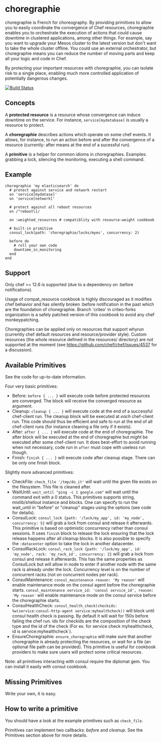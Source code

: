# choregraphie

choregraphie is French for choreography. By providing primitives to allow you to easily coordinate the convergence of Chef resources, choregraphie enables you to orchestrate the execution of actions that could cause downtime in clustered applications, among other things. For example, say you want to upgrade your Mesos cluster to the latest version but don't want to take the whole cluster offline. You could use an external orchestrator, but choregraphie means you can reduce the number of moving parts and keep all your logic and code in Chef.

By protecting your important resources with choregraphie, you can isolate risk to a single place, enabling much more controlled application of potentially dangerous changes.

[![Build Status](https://travis-ci.org/criteo-cookbooks/choregraphie.svg?branch=master)](https://travis-ci.org/criteo-cookbooks/choregraphie)

Concepts
--------

A **protected resource** is a resource whose convergence can induce downtime on the service. For instance, `service[mydatabase]` is usually a resource to protect.

A **choregraphie** describes actions which operate on some chef events. It allows, for instance, to run an action before and after the convergence of a resource (currently: after means at the end of a sucessful run).

A **primitive** is a helper for common idioms in choregraphies. Examples: grabbing a lock, silencing the monitoring, executing a shell command.


Example
-------

    choregraphie 'my elasticsearch' do
      # protect against service and network restart
      on 'service[mydatase]'
      on 'service[network]'

      # protect against all reboot resources
      on /^reboot\[/

      on :weighted_resources # compatiblity with resource-weight cookbook

      # built-in primitive
      consul_lock(path: 'choregraphie/locks/myes', concurrency: 2)

      before do
        # roll your own code
        downtime_in_monitoring
      end
    end

Support
-------

Only chef >= 12.6 is supported (due to a dependency on :before notifications).

Usage of compat\_resource cookbook is highly discouraged as it modifies chef behavior and has silently broken :before notification in the past which are the foundation of choregraphie. Branch 'criteo' in criteo-forks organization is a safely patched version of this cookbook to avoid any chef monkeypatching.

Choregraphies can be applied only on resources that support whyrun (currently chef default resources and resource/provider style).
Custom resources (the whole resource defined in the resources/ directory) are not supported at the moment (see https://github.com/chef/chef/issues/4537 for a discussion).

Available Primitives
--------------------

See the code for up-to-date information.

Four very basic primitives:

* Before: `before { ... }` will execute code before protected resources are converged. The block will receive the converged resource as argument.
* Cleanup: `cleanup { ... }` will execute code at the end of a successful chef-client run. The cleanup block will be executed at *each* chef-client run. This code should thus be efficient and safe to run at the end of all chef-client runs (for instance cleaning a file only if it exists).
* After: `after { ... }` will execute code at the end of choregraphie. The after block will be executed at the end of choregraphie but *might* be executed after some chef-client run. It does best-effort to avoid running when not necessary, code run in `after` must cope with useless run though.
* Finish: `finish { ... }` will execute code after cleanup stage. There can be only one finish block.


Slightly more advanced primitives:
* CheckFile: `check_file '/tmp/do_it'` will wait until the given file exists on the filesystem. This file is cleaned after.
* WaitUntil: `wait_until "ping -c 1 google.com"` will wait until the command exit with a 0 status. This primitives supports string, mixlib/shellout instance and blocks. One can specify to run the wait_until in "before" or "cleanup" stages using the options (see code for details).
* ConsulLock: `consul_lock {path: '/lock/my_app', id: 'my_node', concurrency: 5}` will grab a lock from consul and release it afterwards. This primitive is based on optimistic concurrency rather than consul sessions. It uses `finish` block to release the lock ensuring that the lock release happens after all cleanup blocks. It is also possible to specify the `:datacenter` option to take the lock in another datacenter.
* ConsulRackLock: `consul_rack_lock {path: '/lock/my_app', id: 'my_node', rack: 'my_rack_id', concurrency: 2}` will grab a lock from consul and release it afterwards. This has the same properties as ConsulLock but will allow in node to enter if another node with the same rack is already under the lock. Concurrency level is on the number of concurrent racks (not on concurrent nodes per rack).
* ConsulMaintenance: `consul_maintenance reason: 'My reason'` will enable maintenance mode on the consul agent before the choregraphie starts.
  `consul_maintenance service_id: 'consul service_id', reason: 'My reason'` will enable maintenance mode on the consul service before the choregraphie starts.
* ConsulHealthCheck: `consul_health_check(checkids: %w(service:consul-http-agent service:myhealthcheck))` will block until consul health check is passing. By default it will wait for 150s before failing the chef run. ids for checkids are the composition of the check type  and the id of the check (For ex. for service check myhealthcheck, id is service:myhealthcheck`).
* EnsureChoregraphie: `ensure_choregraphie` will make sure that another
  choregraphie is already protecting the resources, or wait for a file (an
  optional file path can be provided). This primitive is useful for cookbook
  providers to make sure users will protect some critical
  resources.

Note: all primitives interacting with consul require the diplomat gem. You can install it easily with consul cookbook.


Missing Primitives
------------------

Write your own, it is easy.

How to write a primitive
------------------------

You should have a look at the example primitives such as `check_file`.

Primitives can implement two callbacks: _before_ and _cleanup_. See the Primitives section above for more details.
